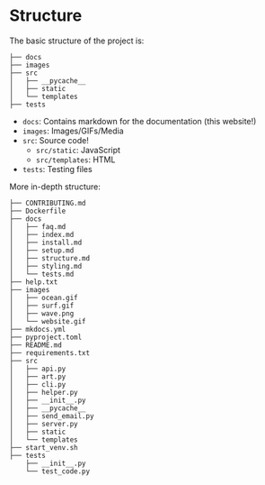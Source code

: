 # Structure

The basic structure of the project is:

```
├── docs
├── images
├── src
│   ├── __pycache__
│   ├── static
│   └── templates
├── tests
```

- `docs`: Contains markdown for the documentation (this website!)
- `images`: Images/GIFs/Media
- `src`: Source code!
    - `src/static`: JavaScript
    - `src/templates`: HTML
- `tests`: Testing files



More in-depth structure:

```
├── CONTRIBUTING.md
├── Dockerfile
├── docs
│   ├── faq.md
│   ├── index.md
│   ├── install.md
│   ├── setup.md
│   ├── structure.md
│   ├── styling.md
│   └── tests.md
├── help.txt
├── images
│   ├── ocean.gif
│   ├── surf.gif
│   ├── wave.png
│   └── website.gif
├── mkdocs.yml
├── pyproject.toml
├── README.md
├── requirements.txt
├── src
│   ├── api.py
│   ├── art.py
│   ├── cli.py
│   ├── helper.py
│   ├── __init__.py
│   ├── __pycache__
│   ├── send_email.py
│   ├── server.py
│   ├── static
│   └── templates
├── start_venv.sh
├── tests
    ├── __init__.py
    └── test_code.py
```

